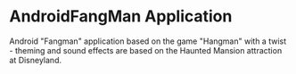 # AndroidFangMan Application
Android "Fangman" application based on the game "Hangman" with a twist - theming and sound effects are based on the Haunted Mansion attraction at Disneyland.
